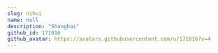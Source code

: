 ```yaml
---
slug: nihui
name: null
description: "Shanghai"
github_id: 171016
github_avatar: https://avatars.githubusercontent.com/u/171016?v=4
---
```


